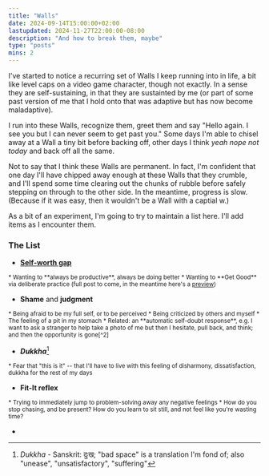 ```yaml
---
title: "Walls"
date: 2024-09-14T15:00:00+02:00
lastupdated: 2024-11-27T22:00:00-08:00
description: "And how to break them, maybe"
type: "posts"
mins: 2
---
```


I've started to notice a recurring set of Walls I keep running into in life, a bit like level caps on a video game character, though not exactly. In a sense they are self-sustaining, in that they are sustainted by me (or part of some past version of me that I hold onto that was adaptive but has now become maladaptive).

I run into these Walls, recognize them, greet them and say "Hello again. I see you but I can never seem to get past you." Some days I'm able to chisel away at a Wall a tiny bit before backing off, other days I think _yeah nope not today_ and back off all the same.

Not to say that I think these Walls are permanent. In fact, I'm confident that one day I'll have chipped away enough at these Walls that they crumble, and I'll spend some time clearing out the chunks of rubble before safely stepping on through to the other side. In the meantime, progress is slow. (Because if it was easy, then it wouldn't be a Wall with a captial w.)

As a bit of an experiment, I'm going to try to maintain a list here. I'll add items as I encounter them.

### The List

* <a target="_blank" href="https://billy.dev/posts/sabbatical-notes/5/">**Self-worth gap**</a>
<small>
    * Wanting to **always be productive**, always be doing better
    * Wanting to **Get Good** via deliberate practice (full post to come, in the meantime here's a <a target="_blank" href="https://twitter.com/billyisyoung/status/1834924289885098266">preview</a>)

</small>

* **Shame** and **judgment**
<small>
    * Being afraid to be my full self, or to be perceived
    * Being criticized by others and myself
    * The feeling of a pit in my stomach
    * Related: an **automatic self-doubt response**, e.g. I want to ask a stranger to help take a photo of me but then I hesitate, pull back, and think; and then the opportunity is gone[^2]

</small> <!-- for formatting reasons i have to add the blank lines like this otherwise the last bullet remains big... -->

* _**Dukkha**_[^1]
<small>
    * Fear that "this is it" -- that I'll have to live with this feeling of disharmony, dissatisfaction, dukkha for the rest of my days

</small>

* **Fit-It reflex**
<small>
    * Trying to immediately jump to problem-solving away any negative feelings
    * How do you stop chasing, and be present? How do you learn to sit still, and not feel like you're wasting time?

</small>

*  

[^2]: I've been <a target="_blank" href="https://twitter.com/billyisyoung/status/1832471084651761968">thinking a lot</a> recently about this piece of advice that goes like, "Think about where you want to be in 2 years, and start acting like that person today." I think it applies here -- these Walls are kind of like manifestations of Old Patterns. You don't ask strangers to help take your photo, because... why? Because you're not that kind of person? But if you do want to become that type of person, in a sense you have to become someone new (some like to say _killing_ the person you are now), because the person you are now ISN'T flagging down the stranger.

[^1]: _Dukkha_ - Sanskrit: दुःख; "bad space" is a translation I'm fond of; also "unease", "unsatisfactory", "suffering"



